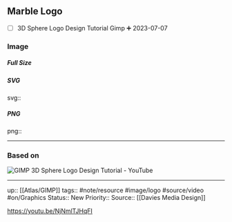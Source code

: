 ## Marble Logo

- [ ] 3D Sphere Logo Design Tutorial Gimp ➕ 2023-07-07

### Image

##### Full Size



##### SVG

svg:: 

##### PNG

png:: 

---
### Based on

![GIMP 3D Sphere Logo Design Tutorial - YouTube](https://www.youtube.com/watch?v=NjNmlTJHqFI)

---

up:: [[Atlas/GIMP]]
tags:: #note/resource #image/logo #source/video  #on/Graphics 
Status:: New
Priority:: 
Source:: [[Davies Media Design]]



https://youtu.be/NjNmlTJHqFI